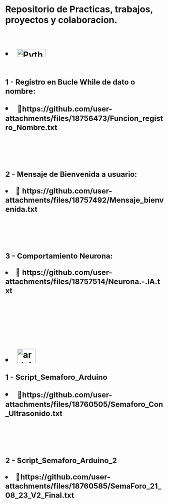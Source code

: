 # Repositorio de Practicas, trabajos, proyectos y colaboracion.
<p>
  <h1 align="left">
  <br>
<li><img height="25" width="90" alt="Python" src="https://img.shields.io/badge/Python%20-%2314354C.svg?logo=python&logoColor=white"><br/>
<br><small><p> 1 - Registro en Bucle While de dato o nombre: <br><li>🎯https://github.com/user-attachments/files/18756473/Funcion_registro_Nombre.txt </li></small><br/></p>
<br><small><p> 2 - Mensaje de Bienvenida a usuario: <br><li>🎯 https://github.com/user-attachments/files/18757492/Mensaje_bienvenida.txt</li></small><br/></p>
<br><small><p> 3 - Comportamiento Neurona: <br><li>🎯 https://github.com/user-attachments/files/18757514/Neurona.-.IA.txt</li></small><br/></p>
<br/>
</p>
  
<p>
  <h1 align="left">
    <br>
  <li><img height="45" width="58" alt="arduino logo" src="https://cdn.jsdelivr.net/gh/devicons/devicon/icons/arduino/arduino-original.svg">
    <br><small><p> 1 - Script_Semaforo_Arduino <br><li>🎯https://github.com/user-attachments/files/18760505/Semaforo_Con_Ultrasonido.txt</li></small><br/></p>
    <br><small><p> 2 - Script_Semaforo_Arduino_2 <br><li>🎯https://github.com/user-attachments/files/18760585/SemaForo_21_08_23_V2_Final.txt</li></small><br/></p>
<br/>
</p>


